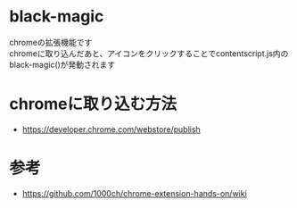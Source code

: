 # black-magic
chromeの拡張機能です  
chromeに取り込んだあと、アイコンをクリックすることでcontentscript.js内のblack-magic()が発動されます  

# chromeに取り込む方法
- https://developer.chrome.com/webstore/publish

# 参考
- https://github.com/1000ch/chrome-extension-hands-on/wiki
